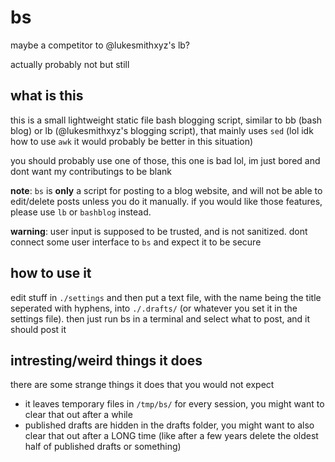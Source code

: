 # bs
maybe a competitor to @lukesmithxyz's lb?

actually probably not but still


## what is this
this is a small lightweight static file bash blogging script, similar
to bb (bash blog) or lb (@lukesmithxyz's blogging script), that mainly
uses `sed` (lol idk how to use `awk` it would probably be better in this
situation)

you should probably use one of those, this one is bad lol, im just bored
and dont want my contributings to be blank

**note**: `bs` is **only** a script for posting to a blog website, and
will not be able to edit/delete posts unless you do it manually. if you
would like those features, please use `lb` or `bashblog` instead.

**warning**: user input is supposed to be trusted, and is not sanitized. dont
connect some user interface to `bs` and expect it to be secure

## how to use it
edit stuff in `./settings` and then put a text file, with the name being the
title seperated with hyphens, into `./.drafts/` (or whatever you set it in
the settings file). then just run bs in a terminal and select what to post,
and it should post it

## intresting/weird things it does
there are some strange things it does that you would not expect
* it leaves temporary files in `/tmp/bs/` for every session, you might want
to clear that out after a while
* published drafts are hidden in the drafts folder, you might want
to also clear that out after a LONG time (like after a few years delete the
oldest half of published drafts or something)

